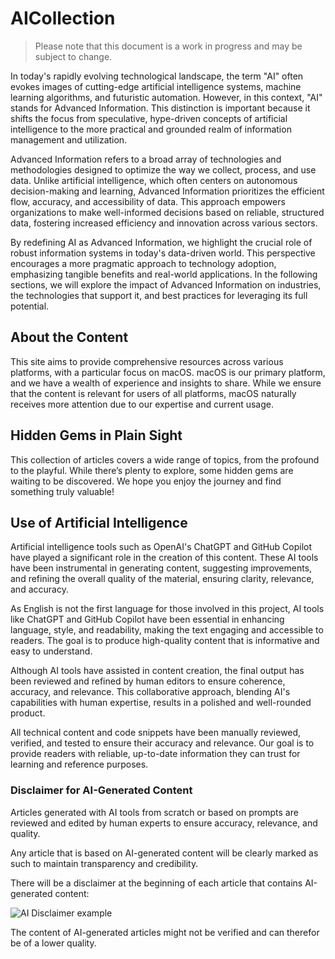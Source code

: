 # AICollection

> Please note that this document is a work in progress and may be subject to change.

In today's rapidly evolving technological landscape, the term "AI" often evokes images of cutting-edge artificial
intelligence systems, machine learning algorithms, and futuristic automation. However, in this context, "AI" stands for
Advanced Information. This distinction is important because it shifts the focus from speculative, hype-driven concepts
of artificial intelligence to the more practical and grounded realm of information management and utilization.

Advanced Information refers to a broad array of technologies and methodologies designed to optimize the way we collect,
process, and use data. Unlike artificial intelligence, which often centers on autonomous decision-making and learning,
Advanced Information prioritizes the efficient flow, accuracy, and accessibility of data. This approach empowers
organizations to make well-informed decisions based on reliable, structured data, fostering increased efficiency and
innovation across various sectors.

By redefining AI as Advanced Information, we highlight the crucial role of robust information systems in today's
data-driven world. This perspective encourages a more pragmatic approach to technology adoption, emphasizing tangible
benefits and real-world applications. In the following sections, we will explore the impact of Advanced Information on
industries, the technologies that support it, and best practices for leveraging its full potential.

## About the Content

This site aims to provide comprehensive resources across various platforms, with a particular focus on macOS. macOS is
our primary platform, and we have a wealth of experience and insights to share. While we ensure that the content is
relevant for users of all platforms, macOS naturally receives more attention due to our expertise and current usage.

## Hidden Gems in Plain Sight

This collection of articles covers a wide range of topics, from the profound to the playful. While there’s plenty to
explore, some hidden gems are waiting to be discovered. We hope you enjoy the journey and find something truly valuable!

## Use of Artificial Intelligence

Artificial intelligence tools such as OpenAI's ChatGPT and GitHub Copilot have played a significant role in the creation
of this content. These AI tools have been instrumental in generating content, suggesting improvements, and refining the
overall quality of the material, ensuring clarity, relevance, and accuracy.

As English is not the first language for those involved in this project, AI tools like ChatGPT and GitHub Copilot have
been essential in enhancing language, style, and readability, making the text engaging and accessible to readers. The
goal is to produce high-quality content that is informative and easy to understand.

Although AI tools have assisted in content creation, the final output has been reviewed and refined by human editors to
ensure coherence, accuracy, and relevance. This collaborative approach, blending AI's capabilities with human expertise,
results in a polished and well-rounded product.

All technical content and code snippets have been manually reviewed, verified, and tested to ensure their accuracy and
relevance. Our goal is to provide readers with reliable, up-to-date information they can trust for learning and
reference purposes.

### Disclaimer for AI-Generated Content

Articles generated with AI tools from scratch or based on prompts are reviewed and edited by human experts to ensure
accuracy, relevance, and quality.

Any article that is based on AI-generated content will be clearly marked as such to maintain transparency and
credibility.

There will be a disclaimer at the beginning of each article that contains AI-generated content:

![AI Disclaimer example](ai-disclaimer-example.png)

The content of AI-generated articles might not be verified and can therefor be of a lower quality. 
